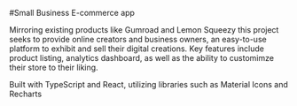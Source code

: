 #Small Business E-commerce app

Mirroring existing products like Gumroad and Lemon Squeezy this project seeks to provide online creators and business owners, an easy-to-use platform to exhibit and sell their digital creations. Key features include product listing, analytics dashboard, as well as the ability to customimze their store to their liking. 

Built with TypeScript and React, utilizing libraries such as Material Icons and Recharts
